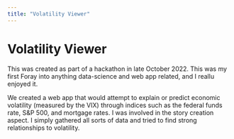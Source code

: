 ```yaml
---
title: "Volatility Viewer"
---
```


# Volatility Viewer

This was created as part of a hackathon in late October 2022. This was my first Foray into anything data-science and web app related, and I reallu enjoyed it.

We created a web app that would attempt to explain or predict economic volatility (measured by the VIX) through indices such as the federal funds rate, S&P 500, and mortgage rates. I was involved in the story creation aspect. I simply gathered all sorts of data and tried to find strong relationships to volatility. 